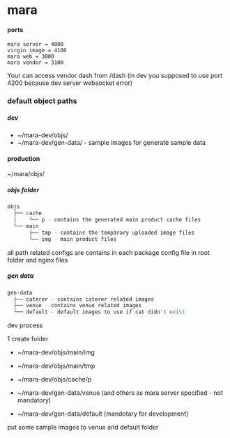 # mara

#### ports
````
mara server = 4000
virgin image = 4100
mara web = 3000
mara vendor = 3100
````
Your can access vendor dash from /dash (in dev you supposed to use port 4200 because dev server websocket error)



### default object paths
##### dev
- \~/mara-dev/objs/
- \~/mara-dev/gen-data/  - sample images for generate sample data
#### production
\~/mara/objs/

##### objs folder
````sh
objs
  ├── cache
  │    └── p - contains the generated main product cache files 
  └── main
       ├── tmp - contains the temparary uploaded image files
       └── img - main product files
````
all path related configs are contains in each package config file in root folder and nginx files



##### gen data
````sh
gen-data
  ├── caterer - contains caterer related images
  ├── venue - contains venue related images
  └── default - default images to use if cat didn't exist 
````


dev process

1 create folder 
- ~/mara-dev/objs/main/img
- ~/mara-dev/objs/main/tmp
- ~/mara-dev/objs/cache/p

- ~/mara-dev/gen-data/venue (and others as mara server specified - not mandatory)
- ~/mara-dev/gen-data/default (mandotary for development)

put some sample images to venue and default folder


